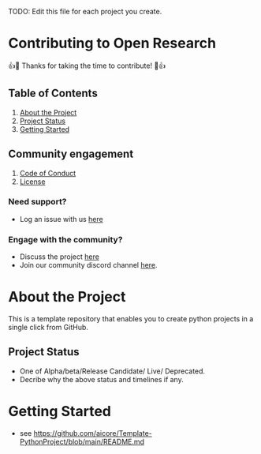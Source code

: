 TODO: Edit this file for each project you create.
# Contributing to Open Research
:+1::tada: Thanks for taking the time to contribute! :tada::+1:
## Table of Contents
1. [About the Project](#about-the-project)
1. [Project Status](#project-status)
1. [Getting Started](#getting-started)

## Community engagement
1. [Code of Conduct](https://github.com/aicore/Template-PythonProject/blob/main/CODE_OF_CONDUCT.md)
1. [License](https://github.com/aicore/Template-PythonProject/blob/main/LICENSE)
### Need support?
  * Log an issue with us [here](https://github.com/aicore/Template-PythonProject/issues/new/choose)
### Engage with the community?    
  * Discuss the project [here](https://github.com/aicore/Template-PythonProject/discussions)
  * Join our community discord channel [here](https://discord.gg/d3vr5bG57r).

# About the Project
This is a template repository that enables you to create python projects in a single click from GitHub.

## Project Status
* One of Alpha/beta/Release Candidate/ Live/ Deprecated.
* Decribe why the above status and timelines if any.

# Getting Started
* see https://github.com/aicore/Template-PythonProject/blob/main/README.md
